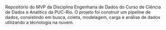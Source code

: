 Repositório do MVP da Disciplina Engenharia de Dados do Curso de Ciência de Dados e Analítics da PUC-Rio.
O projeto foi construir um pipeline de dados, consistindo em busca, coleta, modelagem, carga e análise de dados utilizando a técnologia na nuvem.
